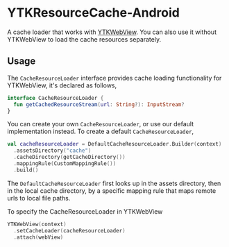 # YTKResourceCache-Android

A cache loader that works with
[YTKWebView](https://github.com/yuantiku/YTKWebView-Android). You can also use
it without YTKWebView to load the cache resources separately.

## Usage

The `CacheResourceLoader` interface provides cache loading functionality for
YTKWebView, it's declared as follows,

```kotlin
interface CacheResourceLoader {
  fun getCachedResourceStream(url: String?): InputStream?
}
```

You can create your own `CacheResourceLoader`, or use our default implementation
instead. To create a default `CacheResourceLoader`,

```kotlin
val cacheResourceLoader = DefaultCacheResourceLoader.Builder(context)
  .assetsDirectory("cache")
  .cacheDirectory(getCacheDirectory())
  .mappingRule(CustomMappingRule())
  .build()
```

The `DefaultCacheResourceLoader` first looks up in the assets directory, then in
the local cache directory, by a specific mapping rule that maps remote urls to
local file paths.

To specify the CacheResourceLoader in YTKWebView

```kotlin
YTKWebView(context)
  .setCacheLoader(cacheResourceLoader)
  .attach(webView)
```
